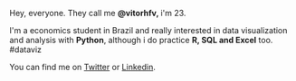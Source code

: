 <p>Hey, everyone. They call me <strong> @vitorhfv,&nbsp;</strong>i'm 23.</p>
<p>I'm a economics student in Brazil and really interested in data visualization and analysis with <strong>Python</strong>, although i do practice <strong>R, SQL and Excel</strong> too. #dataviz</p>
<p>You can find me on <a href="http://twitter.com/vitorfvieir">Twitter</a> or <a href="https://www.linkedin.com/in/vitor-vieira-832468220/">Linkedin</a>.</p>
